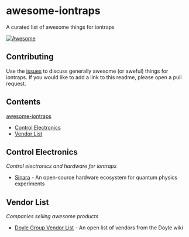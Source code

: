 # awesome-iontraps
A curated list of awesome things for iontraps

[![Awesome](https://awesome.re/badge.svg)](https://awesome.re)

## Contributing

Use the [issues](https://github.com/iontraps/awesome-iontraps/issues) to discuss generally awesome (or aweful) things for iontraps. If you would like to add a link to this readme, please open a pull request.

## Contents

[awesome-iontraps](https://github.com/iontraps/awesome-iontraps)
* [Control Electronics](https://github.com/iontraps/awesome-iontraps#control-electronics)
* [Vendor List](https://github.com/iontraps/awesome-iontraps#vendor-list)

## Control Electronics

_Control electronics and hardware for iontraps_

* [Sinara](https://sinara-hw.github.io/) - An open-source hardware ecosystem for quantum physics experiments

## Vendor List

_Companies selling awesome products_

* [Doyle Group Vendor List](http://doylegroup.harvard.edu/wiki/index.php?title=Vendor_List) - An open list of vendors from the Doyle wiki
